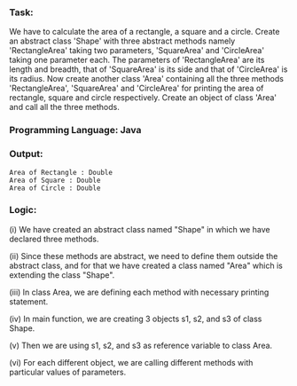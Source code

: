 ### Task: 
We have to calculate the area of a rectangle, a square and a circle. Create an abstract class 'Shape' with three abstract methods namely 'RectangleArea' taking two parameters, 'SquareArea' and 'CircleArea' taking one parameter each. The parameters of 'RectangleArea' are its length and breadth, that of 'SquareArea' is its side and that of 'CircleArea' is its radius. Now create another class 'Area' containing all the three methods 'RectangleArea', 'SquareArea' and 'CircleArea' for printing the area of rectangle, square and circle respectively. Create an object of class 'Area' and call all the three methods.

### Programming Language: Java

### Output: 
    
    Area of Rectangle : Double
    Area of Square : Double
    Area of Circle : Double

### Logic:

(i) We have created an abstract class named "Shape" in which we have declared three methods.

(ii) Since these methods are abstract, we need to define them outside the abstract class, and for that we have created a class named "Area" which is extending the class "Shape".

(iii) In class Area, we are defining each method with necessary printing statement.

(iv) In main function, we are creating 3 objects s1, s2, and s3 of class Shape.

(v) Then we are using s1, s2, and s3 as reference variable to class Area.

(vi) For each different object, we are calling different methods with particular values of parameters.

